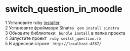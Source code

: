 # switch_question_in_moodle
1 Установите ruby
<a href = "https://rubyinstaller.org/downloads/">installer</a><br>
2 Установите фреймворк Sinatra
<code> gem install sinatra </code><br>
3 Обновите библиотеки <code> bundle install</code> в папке проекта <br>
4 Запустите проект <code> ruby switch_question.rb </code> <br>
5 В адресной строке <code> http://localhost:4567/ </code> <br>

